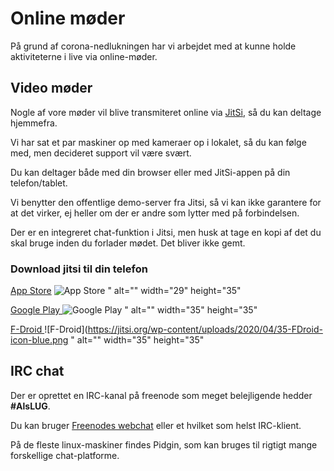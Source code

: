 # Online møder
På grund af corona-nedlukningen har vi arbejdet med at kunne holde aktiviteterne i live via online-møder.





## Video møder
Nogle af vore møder vil blive transmiteret online via [JitSi](https://meet.jit.si/AlsLUG), så du kan deltage hjemmefra.

Vi har sat et par maskiner op med kameraer op i lokalet, så du kan følge med, men decideret support vil være svært.

Du kan deltager både med din browser eller med JitSi-appen på din telefon/tablet.

Vi benytter den offentlige demo-server fra Jitsi, så vi kan ikke garantere for at det virker, ej heller om der er andre som lytter med på forbindelsen.

Der er en integreret chat-funktion i Jitsi, men husk at tage en kopi af det du skal bruge inden du forlader mødet. Det bliver ikke gemt.





### Download jitsi til din telefon

[App Store](https://apps.apple.com/us/app/jitsi-meet/id1165103905)
![App Store](https://jitsi.org/wp-content/uploads/2020/04/download-apple.png)
" alt="" width="29" height="35"

[Google Play ](https://play.google.com/store/apps/details?id=org.jitsi.meet)
![Google Play](https://jitsi.org/wp-content/uploads/2020/04/35-google-play-icon.png)
" alt="" width="35" height="35"

[F-Droid ](https://f-droid.org/en/packages/org.jitsi.meet/)
![F-Droid](https://jitsi.org/wp-content/uploads/2020/04/35-FDroid-icon-blue.png
" alt="" width="35" height="35"




## IRC chat
Der er oprettet en IRC-kanal på freenode som meget belejligende hedder **#AlsLUG**.

Du kan bruger [Freenodes webchat](https://webchat.freenode.org#AlsLUG) eller et hvilket som helst IRC-klient.

På de fleste linux-maskiner findes Pidgin, som kan bruges til rigtigt mange forskellige chat-platforme.
